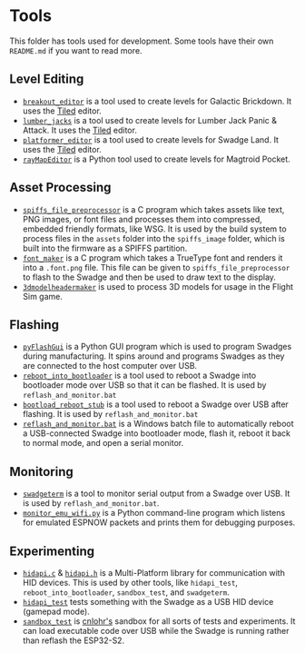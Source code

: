 # Tools

This folder has tools used for development. Some tools have their own `README.md` if you want to read more.

## Level Editing

- [`breakout_editor`](./breakout_editor) is a tool used to create levels for Galactic Brickdown. It uses the [Tiled](https://www.mapeditor.org/) editor.
- [`lumber_jacks`](./lumber_jacks) is a tool used to create levels for Lumber Jack Panic & Attack. It uses the [Tiled](https://www.mapeditor.org/) editor.
- [`platformer_editor`](./platformer_editor) is a tool used to create levels for Swadge Land. It uses the [Tiled](https://www.mapeditor.org/) editor.
- [`rayMapEditor`](./rayMapEditor) is a Python tool used to create levels for Magtroid Pocket.

## Asset Processing

- [`spiffs_file_preprocessor`](./spiffs_file_preprocessor) is a C program which takes assets like text, PNG images, or font files and processes them into compressed, embedded friendly formats, like WSG. It is used by the build system to process files in the `assets` folder into the `spiffs_image` folder, which is built into the firmware as a SPIFFS partition.
- [`font_maker`](./font_maker) is a C program which takes a TrueType font and renders it into a `.font.png` file. This file can be given to `spiffs_file_preprocessor` to flash to the Swadge and then be used to draw text to the display.
- [`3dmodelheadermaker`](./3dmodelheadermaker) is used to process 3D models for usage in the Flight Sim game.

## Flashing

- [`pyFlashGui`](./pyFlashGui) is a Python GUI program which is used to program Swadges during manufacturing. It spins around and programs Swadges as they are connected to the host computer over USB.
- [`reboot_into_bootloader`](./reboot_into_bootloader) is a tool used to reboot a Swadge into bootloader mode over USB so that it can be flashed. It is used by `reflash_and_monitor.bat`
- [`bootload_reboot_stub`](./bootload_reboot_stub) is a tool used to reboot a Swadge over USB after flashing. It is used by `reflash_and_monitor.bat`
- [`reflash_and_monitor.bat`](./reflash_and_monitor.bat) is a Windows batch file to automatically reboot a USB-connected Swadge into bootloader mode, flash it, reboot it back to normal mode, and open a serial monitor.

## Monitoring

- [`swadgeterm`](./swadgeterm) is a tool to monitor serial output from a Swadge over USB. It is used by `reflash_and_monitor.bat`.
- [`monitor_emu_wifi.py`](./monitor_emu_wifi.py) is a Python command-line program which listens for emulated ESPNOW packets and prints them for debugging purposes.

## Experimenting

- [`hidapi.c`](./hidapi.c) & [`hidapi.h`](./hidapi.h) is a Multi-Platform library for communication with HID devices. This is used by other tools, like `hidapi_test`, `reboot_into_bootloader`, `sandbox_test`, and `swadgeterm`.
- [`hidapi_test`](./hidapi_test) tests something with the Swadge as a USB HID device (gamepad mode).
- [`sandbox_test`](./sandbox_test) is [cnlohr's](https://github.com/cnlohr) sandbox for all sorts of tests and experiments. It can load executable code over USB while the Swadge is running rather than reflash the ESP32-S2.
